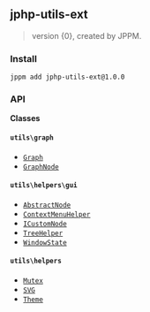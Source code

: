 ## jphp-utils-ext
> version {0}, created by JPPM.


### Install
```
jppm add jphp-utils-ext@1.0.0
```

### API
**Classes**

#### `utils\graph`

- [`Graph`](classes/utils/graph/Graph.md)
- [`GraphNode`](classes/utils/graph/GraphNode.md)

#### `utils\helpers\gui`

- [`AbstractNode`](classes/utils/helpers/gui/AbstractNode.md)
- [`ContextMenuHelper`](classes/utils/helpers/gui/ContextMenuHelper.md)
- [`ICustomNode`](classes/utils/helpers/gui/ICustomNode.md)
- [`TreeHelper`](classes/utils/helpers/gui/TreeHelper.md)
- [`WindowState`](classes/utils/helpers/gui/WindowState.md)

#### `utils\helpers`

- [`Mutex`](classes/utils/helpers/Mutex.md)
- [`SVG`](classes/utils/helpers/SVG.md)
- [`Theme`](classes/utils/helpers/Theme.md)